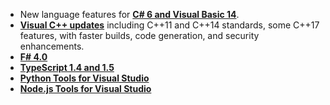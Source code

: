 <properties
    pageTitle="Languages"
    description="Visual Studio 2015 delivers updates to its most popular programming languages."
    slug="languages"
    order="550"    
    keywords="visual studio, vs2015, vs, visualstudio, languages"
/>

- New language features for **[C# 6 and Visual Basic 14](languages_csvb)**.
- **[Visual C++ updates](languages_cpp)** including C++11 and C++14 standards, some C++17 features, with faster builds, code generation, and security enhancements.
- **[F# 4.0](languages_fsharp)**
- **[TypeScript 1.4 and 1.5](languages_typescript)**
- **[Python Tools for Visual Studio](python)**
- **[Node.js Tools for Visual Studio](nodejs)**
